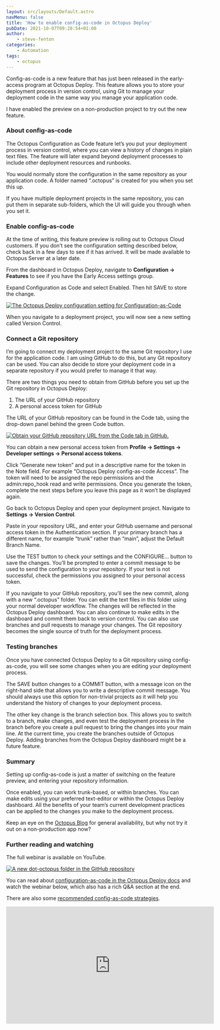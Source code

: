 ```yaml
---
layout: src/layouts/Default.astro
navMenu: false
title: 'How to enable config-as-code in Octopus Deploy'
pubDate: 2021-10-07T09:28:54+01:00
author:
    - steve-fenton
categories:
    - Automation
tags:
    - octopus
---
```


Config-as-code is a new feature that has just been released in the early-access program at Octopus Deploy. This feature allows you to store your deployment process in version control, using Git to manage your deployment code in the same way you manage your application code.

I have enabled the preview on a non-production project to try out the new feature.

### About config-as-code

The Octopus Configuration as Code feature let’s you put your deployment process in version control, where you can view a history of changes in plain text files. The feature will later expand beyond deployment processes to include other deployment resources and runbooks.

You would normally store the configuration in the same repository as your application code. A folder named “.octopus” is created for you when you set this up.

If you have multiple deployment projects in the same repository, you can put them in separate sub-folders, which the UI will guide you through when you set it.

### Enable config-as-code

At the time of writing, this feature preview is rolling out to Octopus Cloud customers. If you don’t see the configuration setting described below, check back in a few days to see if it has arrived. It will be made available to Octopus Server at a later date.

From the dashboard in Octopus Deploy, navigate to **Configuration -&gt; Features** to see if you have the Early Access settings group.

Expand Configuration as Code and select Enabled. Then hit SAVE to store the change.

[![The Octopus Deploy configuration setting for Configuration-as-Code](/img/2021/10/octopus-deploy-config-as-code.png)](https://www.stevefenton.co.uk/2021/10/how-to-enable-config-as-code-in-octopus-deploy/octopus-deploy-config-as-code/)

When you navigate to a deployment project, you will now see a new setting called Version Control.

### Connect a Git repository

I’m going to connect my deployment project to the same Git repository I use for the application code. I am using GitHub to do this, but any Git repository can be used. You can also decide to store your deployment code in a separate repository if you would prefer to manage it that way.

There are two things you need to obtain from GitHub before you set up the Git repository in Octopus Deploy:

1. The URL of your GitHub repository
2. A personal access token for GitHub

The URL of your GitHub repository can be found in the Code tab, using the drop-down panel behind the green Code button.

[![Obtain your GitHub repository URL from the Code tab in GitHub.](/img/2021/10/github-repository-url.png)](https://www.stevefenton.co.uk/2021/10/how-to-enable-config-as-code-in-octopus-deploy/github-repository-url/)

You can obtain a new personal access token from **Profile -&gt; Settings -&gt; Developer settings -&gt; Personal access tokens**.

Click “Generate new token” and put in a descriptive name for the token in the Note field. For example “Octopus Deploy config-as-code Access”. The token will need to be assigned the repo permissions and the admin:repo\_hook read and write permissions. Once you generate the token, complete the next steps before you leave this page as it won’t be displayed again.

Go back to Octopus Deploy and open your deployment project. Navigate to **Settings -&gt; Version Control**.

Paste in your repository URL, and enter your GitHub username and personal access token in the Authentication section. If your primary branch has a different name, for example “trunk” rather than “main”, adjust the Default Branch Name.

Use the TEST button to check your settings and the CONFIGURE… button to save the changes. You’ll be prompted to enter a commit message to be used to send the configuration to your repository. If your test is not successful, check the permissions you assigned to your personal access token.

If you navigate to your GitHub repository, you’ll see the new commit, along with a new “.octopus” folder. You can edit the text files in this folder using your normal developer workflow. The changes will be reflected in the Octopus Deploy dashboard. You can also continue to make edits in the dashboard and commit them back to version control. You can also use branches and pull requests to manage your changes. The Git repository becomes the single source of truth for the deployment process.

### Testing branches

Once you have connected Octopus Deploy to a Git repository using config-as-code, you will see some changes when you are editing your deployment process.

The SAVE button changes to a COMMIT button, with a message icon on the right-hand side that allows you to write a descriptive commit message. You should always use this option for non-trivial projects as it will help you understand the history of changes to your deployment process.

The other key change is the branch selection box. This allows you to switch to a branch, make changes, and even test the deployment process in the branch before you create a pull request to bring the changes into your main line. At the current time, you create the branches outside of Octopus Deploy. Adding branches from the Octopus Deploy dashboard might be a future feature.

### Summary

Setting up config-as-code is just a matter of switching on the feature preview, and entering your repository information.

Once enabled, you can work trunk-based, or within branches. You can make edits using your preferred text-editor or within the Octopus Deploy dashboard. All the benefits of your team’s current development practices can be applied to the changes you make to the deployment process.

Keep an eye on the [Octopus Blog](https://octopus.com/blog) for general availability, but why not try it out on a non-production app now?

### Further reading and watching

The full webinar is available on YouTube.

[![A new dot-octopus folder in the GitHub repository](/img/2021/10/initial-octopus-deploy-commit.png)](https://www.stevefenton.co.uk/2021/10/how-to-enable-config-as-code-in-octopus-deploy/initial-octopus-deploy-commit/)

You can read about [configuration-as-code in the Octopus Deploy docs](https://octopus.com/docs/projects/version-control) and watch the webinar below, which also has a rich Q&amp;A section at the end.

There are also some [recommended config-as-code strategies](https://octopus.com/blog/config-as-code-strategies).

<iframe allow="accelerometer; autoplay; clipboard-write; encrypted-media; gyroscope; picture-in-picture" allowfullscreen="" frameborder="0" height="315" loading="lazy" src="https://www.youtube.com/embed/oZfxlbpSP14" title="YouTube video player" width="560"></iframe>